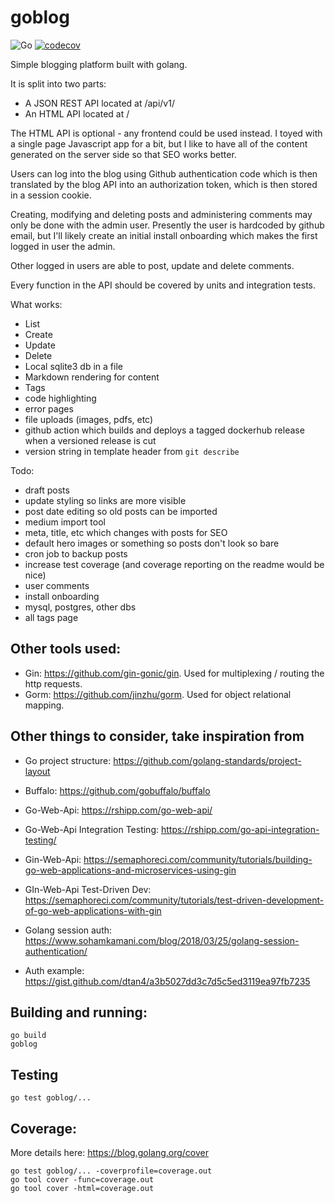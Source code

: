 # goblog
![Go](https://github.com/compscidr/goblog/workflows/Go/badge.svg)
[![codecov](https://codecov.io/gh/compscidr/goblog/branch/master/graph/badge.svg)](https://codecov.io/gh/compscidr/goblog)

Simple blogging platform built with golang.

It is split into two parts:
- A JSON REST API located at /api/v1/
- An HTML API located at /

The HTML API is optional - any frontend could be used instead. I toyed with a
single page Javascript app for a bit, but I like to have all of the content
generated on the server side so that SEO works better.

Users can log into the blog using Github authentication code which is then
translated by the blog API into an authorization token, which is then stored
in a session cookie.

Creating, modifying and deleting posts and administering comments may only be
done with the admin user. Presently the user is hardcoded by github email, but
I'll likely create an initial install onboarding which makes the first logged
in user the admin.

Other logged in users are able to post, update and delete comments.

Every function in the API should be covered by units and integration tests.

What works:
- List
- Create
- Update
- Delete
- Local sqlite3 db in a file
- Markdown rendering for content
- Tags
- code highlighting
- error pages
- file uploads (images, pdfs, etc)
- github action which builds and deploys a tagged dockerhub release when a versioned release is cut
- version string in template header from `git describe`

Todo:
- draft posts
- update styling so links are more visible
- post date editing so old posts can be imported
- medium import tool
- meta, title, etc which changes with posts for SEO
- default hero images or something so posts don't look so bare
- cron job to backup posts
- increase test coverage (and coverage reporting on the readme would be nice)
- user comments
- install onboarding
- mysql, postgres, other dbs
- all tags page

## Other tools used:
- Gin: https://github.com/gin-gonic/gin. Used for multiplexing / routing the
http requests.
- Gorm: https://github.com/jinzhu/gorm. Used for object relational mapping.

## Other things to consider, take inspiration from
- Go project structure: https://github.com/golang-standards/project-layout

- Buffalo: https://github.com/gobuffalo/buffalo

- Go-Web-Api: https://rshipp.com/go-web-api/
- Go-Web-Api Integration Testing: https://rshipp.com/go-api-integration-testing/

- Gin-Web-Api: https://semaphoreci.com/community/tutorials/building-go-web-applications-and-microservices-using-gin
- GIn-Web-Api Test-Driven Dev: https://semaphoreci.com/community/tutorials/test-driven-development-of-go-web-applications-with-gin

- Golang session auth: https://www.sohamkamani.com/blog/2018/03/25/golang-session-authentication/
- Auth example: https://gist.github.com/dtan4/a3b5027dd3c7d5c5ed3119ea97fb7235

## Building and running:
```
go build
goblog
```

## Testing
```
go test goblog/...
```

## Coverage:
More details here: https://blog.golang.org/cover
```
go test goblog/... -coverprofile=coverage.out
go tool cover -func=coverage.out
go tool cover -html=coverage.out
```
